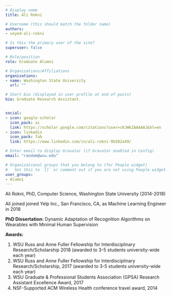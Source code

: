 ```yaml
---
# Display name
title: Ali Rokni

# Username (this should match the folder name)
authors:
- seyed-ali-rokni

# Is this the primary user of the site?
superuser: false

# Role/position
role: Graduate Alumni

# Organizations/Affiliations
organizations:
- name: Washington State University
  url: ""

# Short bio (displayed in user profile at end of posts)
bio: Graduate Research Assistant.


social:
- icon: google-scholar
  icon_pack: ai
  link: https://scholar.google.com/citations?user=cKJWkZAAAAAJ&hl=en
- icon: linkedin
  icon_pack: fab
  link: https://www.linkedin.com/in/ali-rokni-9b582a49/

# Enter email to display Gravatar (if Gravatar enabled in Config)
email: "random@wsu.edu"

# Organizational groups that you belong to (for People widget)
#   Set this to `[]` or comment out if you are not using People widget.
user_groups:
- Alumni
---
```

Ali Rokni, PhD, Computer Science, Washington State University (2014-2018)

Ali joined joined Yelp Inc., San Francisco, CA, as Machine Learning Engineer in 2018

<strong>PhD Dissertation:</strong> Dynamic Adaptation of Recognition Algorithms on Wearables with Minimal Human Supervision

<strong>Awards:</strong>
1. WSU Russ and Anne Fuller Fellowship for Interdisciplinary Research/Scholarship  2018 (awarded to 3-5 students university-wide each year)
2. WSU Russ and Anne Fuller Fellowship for Interdisciplinary Research/Scholarship,  2017 (awarded to 3-5 students university-wide each year)
3. WSU Graduate & Professional Students Association (GPSA) Research Assistant Excellence Award, 2017
4. NSF-Supported ACM Wireless Health conference travel award, 2014

